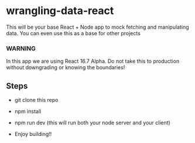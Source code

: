 # wrangling-data-react
This will be your base React + Node app to mock fetching and manipulating data. You can even use this as a base for other projects

### WARNING
In this app we are using React 16.7 Alpha. Do not take this to production without downgrading or knowing the boundaries!


## Steps

- git clone this repo

- npm install  

- npm run dev (this will run both your node server and your client)

- Enjoy building!!

